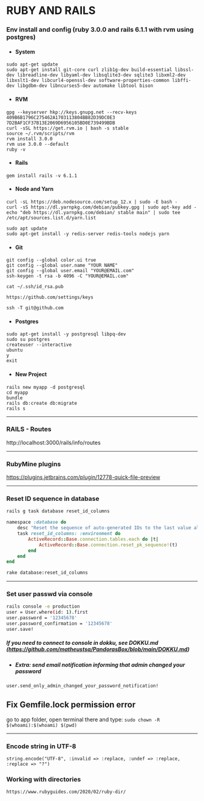 # RUBY AND RAILS #

### Env install and config (ruby 3.0.0 and rails 6.1.1 with rvm using postgres) ###

- #### System ####
```
sudo apt-get update
sudo apt-get install git-core curl zlib1g-dev build-essential libssl-dev libreadline-dev libyaml-dev libsqlite3-dev sqlite3 libxml2-dev libxslt1-dev libcurl4-openssl-dev software-properties-common libffi-dev libgdbm-dev libncurses5-dev automake libtool bison
```

- #### RVM ####
```
gpg --keyserver hkp://keys.gnupg.net --recv-keys 409B6B1796C275462A1703113804BB82D39DC0E3 7D2BAF1CF37B13E2069D6956105BD0E739499BDB
curl -sSL https://get.rvm.io | bash -s stable
source ~/.rvm/scripts/rvm
rvm install 3.0.0
rvm use 3.0.0 --default
ruby -v
```

- #### Rails ####
```
gem install rails -v 6.1.1
```

- #### Node and Yarn ####
```
curl -sL https://deb.nodesource.com/setup_12.x | sudo -E bash -
curl -sS https://dl.yarnpkg.com/debian/pubkey.gpg | sudo apt-key add -
echo "deb https://dl.yarnpkg.com/debian/ stable main" | sudo tee /etc/apt/sources.list.d/yarn.list

sudo apt update
sudo apt-get install -y redis-server redis-tools nodejs yarn
```

- #### Git ####
```
git config --global color.ui true
git config --global user.name "YOUR NAME"
git config --global user.email "YOUR@EMAIL.com"
ssh-keygen -t rsa -b 4096 -C "YOUR@EMAIL.com"

cat ~/.ssh/id_rsa.pub

https://github.com/settings/keys

ssh -T git@github.com
```

- #### Postgres ####
```
sudo apt-get install -y postgresql libpq-dev
sudo su postgres
createuser --interactive
ubuntu
y 
exit
```

- #### New Project ####
```
rails new myapp -d postgresql
cd myapp
bundle
rails db:create db:migrate
rails s
```

------------

### RAILS - Routes ###
http://localhost:3000/rails/info/routes

------------

### RubyMine plugins ###
https://plugins.jetbrains.com/plugin/12778-quick-file-preview

------------

### Reset ID sequence in database ###
```bash
rails g task database reset_id_columns
```
```ruby
namespace :database do
    desc "Reset the sequence of auto-generated IDs to the last value already in table"
    task reset_id_columns: :environment do
        ActiveRecord::Base.connection.tables.each do |t|
            ActiveRecord::Base.connection.reset_pk_sequence!(t)
        end
    end
end
```
```bash
rake database:reset_id_columns
```

------------

### Set user passwd via console ###
```bash
rails console -e production
user = User.where(id: 1).first
user.password = '12345678'
user.password_confirmation = '12345678'
user.save!
```
##### If you need to connect to console in dokku, see DOKKU.md (https://github.com/matheustsa/PandorasBox/blob/main/DOKKU.md) #####

- ##### Extra: send email notification informing that admin changed your password #####
```bash
user.send_only_admin_changed_your_password_notification!
```

## Fix Gemfile.lock permission error ##
go to app folder, open terminal there and type:
```sudo chown -R $(whoami):$(whoami) $(pwd)```

------------

### Encode string in UTF-8 ###
```string.encode("UTF-8", :invalid => :replace, :undef => :replace, :replace => "?")```

### Working with directories ###
```https://www.rubyguides.com/2020/02/ruby-dir/```
